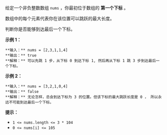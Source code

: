 给定一个非负整数数组 `nums` ，你最初位于数组的 **第一个下标** 。

数组中的每个元素代表你在该位置可以跳跃的最大长度。

判断你是否能够到达最后一个下标。

**示例 1：**

    
    
    **输入：** nums = [2,3,1,1,4]
    **输出：** true
    **解释：** 可以先跳 1 步，从下标 0 到达下标 1, 然后再从下标 1 跳 3 步到达最后一个下标。
    

**示例 2：**

    
    
    **输入：** nums = [3,2,1,0,4]
    **输出：** false
    **解释：** 无论怎样，总会到达下标为 3 的位置。但该下标的最大跳跃长度是 0 ， 所以永远不可能到达最后一个下标。
    

**提示：**

  * `1 <= nums.length <= 3 * 104`
  * `0 <= nums[i] <= 105`

